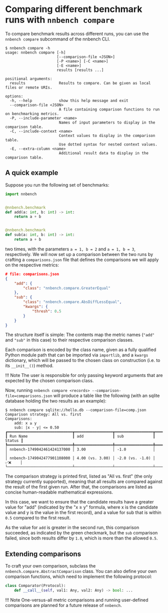 # Comparing different benchmark runs with `nnbench compare`

To compare benchmark results across different runs, you can use the `nnbench compare` subcommand of the nnbench CLI.

```commandline
$ nnbench compare -h
usage: nnbench compare [-h]
                       [--comparison-file <JSON>]
                       [-P <name>] [-C <name>]
                       [-E <name>]
                       results [results ...]

positional arguments:
  results               Results to compare. Can be given as local files or remote URIs.

options:
  -h, --help            show this help message and exit
  --comparison-file <JSON>
                        A file containing comparison functions to run on benchmarking metrics.
  -P, --include-parameter <name>
                        Names of input parameters to display in the comparison table.
  -C, --include-context <name>
                        Context values to display in the comparison table.
                        Use dotted syntax for nested context values.
  -E, --extra-column <name>
                        Additional result data to display in the comparison table.
```

## A quick example

Suppose you run the following set of benchmarks:

```python
import nnbench


@nnbench.benchmark
def add(a: int, b: int) -> int:
    return a + b


@nnbench.benchmark
def sub(a: int, b: int) -> int:
    return a + b
```

two times, with the parameters `a = 1, b = 2` and `a = 1, b = 3`, respectively.
We will now set up a comparison between the two runs by crafting a `comparisons.json` file that defines the comparisons we will apply on the respective metrics:

```json
# file: comparisons.json
{
    "add": {
        "class": "nnbench.compare.GreaterEqual"
    },
    "sub": {
        "class": "nnbench.compare.AbsDiffLessEqual",
        "kwargs": {
            "thresh": 0.5
        }
    }
}
```

The structure itself is simple: The contents map the metric names (`"add"` and `"sub"` in this case) to their respective comparison classes.

Each comparison is encoded by the class name, given as a fully qualified Python module path that can be imported via `importlib`, and a `kwargs` dictionary, which will be passed to the chosen class on construction (i.e. to its `__init__()`) method.

!!! Note
    The user is responsible for only passing keyword arguments that are expected by the chosen comparison class.


Now, running `nnbench compare <records> --comparison-file=comparisons.json` will produce a table like the following (with an sqlite database holding the two results as an example):

```commandline
$ nnbench compare sqlite://hello.db --comparison-file=comp.json      
Comparison strategy: All vs. first
Comparisons:
    add: x ≥ y
    sub: |x - y| <= 0.50
┏━━━━━━━━━━━━━━━━━━━━━━━━━━━━━┳━━━━━━━━━━━━━━━━━┳━━━━━━━━━━━━━━━━━┳━━━━━━━━┓
┃ Run Name                    ┃ add             ┃ sub             ┃ Status ┃
┡━━━━━━━━━━━━━━━━━━━━━━━━━━━━━╇━━━━━━━━━━━━━━━━━╇━━━━━━━━━━━━━━━━━╇━━━━━━━━┩
│ nnbench-1749042461424137000 │ 3.00            │ -1.0            │        │
│ nnbench-1749042477901108000 │ 4.00 (vs. 3.00) │ -2.0 (vs. -1.0) │ ✅❌    │
└─────────────────────────────┴─────────────────┴─────────────────┴────────┘
```

The comparison strategy is printed first, listed as "All vs. first" (the only strategy currently supported), meaning that all results are compared against the result of the first given run.
After that, the comparisons are listed as concise human-readable mathematical expressions.

In this case, we want to ensure that the candidate results have a greater value for "add" (indicated by the "x ≥ y" formula, where x is the candidate value and y is the value in the first record), and a value for sub that is within `0.5` compared to the first result.

As the value for `add` is greater in the second run, this comparison succeeded, as indicated by the green checkmark, but the `sub` comparison failed, since both results differ by `1.0`, which is more than the allowed `0.5`.

## Extending comparisons

To craft your own comparison, subclass the `nnbench.compare.AbstractComparison` class.
You can also define your own comparison functions, which need to implement the following protocol:

```python
class Comparator(Protocol):
    def __call__(self, val1: Any, val2: Any) -> bool: ...
```

!!! Note
    One-versus-all metric comparisons and running user-defined comparisons are planned for a future release of `nnbench`.
